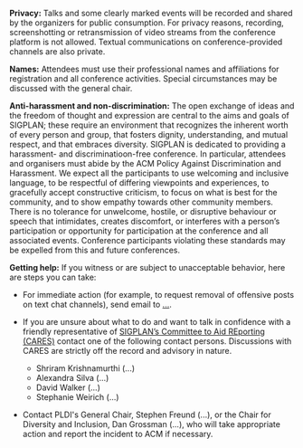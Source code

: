   **Privacy:** Talks and some clearly marked events will be recorded and shared by the organizers for public consumption. For privacy reasons, recording, screenshotting or retransmission of video streams from the conference platform is not allowed. Textual communications on conference-provided channels are also private.

  **Names:** Attendees must use their professional names and affiliations for registration and all conference activities. Special circumstances may be discussed with the general chair.

  **Anti-harassment and non-discrimination:** The open exchange of ideas and the freedom of thought and expression are central to the aims and goals of SIGPLAN; these require an environment that recognizes the inherent worth of every person and group, that fosters dignity, understanding, and mutual respect, and that embraces diversity. SIGPLAN is dedicated to providing a harassment- and discriminatioon-free conference. In particular, attendees and organisers must abide by the ACM Policy Against Discrimination and Harassment. We expect all the participants to use welcoming and inclusive language, to be respectful of differing viewpoints and experiences, to gracefully accept constructive criticism, to focus on what is best for the community, and to show empathy towards other community members. There is no tolerance for unwelcome, hostile, or disruptive behaviour or speech that intimidates, creates discomfort, or interferes with a person’s participation or opportunity for participation at the conference and all associated events. Conference participants violating these standards may be expelled from this and future conferences.

  **Getting help:** If you witness or are subject to unacceptable behavior, here are steps you can take:

  * For immediate action (for example, to request removal of offensive posts on text chat channels), send email to [...](mailto:...).

  * If you are unsure about what to do and want to talk in confidence with a friendly representative of [SIGPLAN’s Committee to Aid REporting (CARES)](https://www.sigplan.org/Cares/) contact one of the following contact persons. Discussions with CARES are strictly off the record and advisory in nature.
      - Shriram Krishnamurthi (...)
      - Alexandra Silva (...)
      - David Walker (...)
      - Stephanie Weirich (...)  
  * Contact PLDI's General Chair, Stephen Freund (...), or the Chair for Diversity and Inclusion, Dan Grossman (...), who will take appropriate action and report the incident to ACM if necessary.

